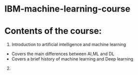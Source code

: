 # IBM-machine-learning-course

# Contents of the course:


1. Introduction to artificial intelligence and machine learning

 - Covers the main differences between AI,ML and DL
 - Covers a brief history of machine learning and Deep learning

2.
